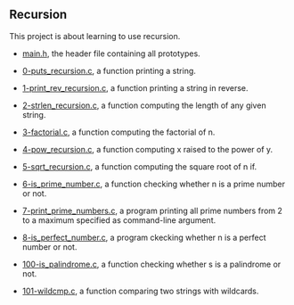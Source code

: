 ## Recursion

This project is about learning to use recursion.

* [main.h](https://github.com/gwendalminguy/holbertonschool-low_level_programming/blob/main/recursion/main.h), the header file containing all prototypes.

* [0-puts_recursion.c](https://github.com/gwendalminguy/holbertonschool-low_level_programming/blob/main/recursion/0-puts_recursion.c), a function printing a string.

* [1-print_rev_recursion.c](https://github.com/gwendalminguy/holbertonschool-low_level_programming/blob/main/recursion/1-print_rev_recursion.c), a function printing a string in reverse.

* [2-strlen_recursion.c](https://github.com/gwendalminguy/holbertonschool-low_level_programming/blob/main/recursion/2-strlen_recursion.c), a function computing the length of any given string.

* [3-factorial.c](https://github.com/gwendalminguy/holbertonschool-low_level_programming/blob/main/recursion/3-factorial.c), a function computing the factorial of n.

* [4-pow_recursion.c](https://github.com/gwendalminguy/holbertonschool-low_level_programming/blob/main/recursion/4-pow_recursion.c), a function computing x raised to the power of y.

* [5-sqrt_recursion.c](https://github.com/gwendalminguy/holbertonschool-low_level_programming/blob/main/recursion/5-sqrt_recursion.c), a function computing the square root of n if.

* [6-is_prime_number.c](https://github.com/gwendalminguy/holbertonschool-low_level_programming/blob/main/recursion/6-is_prime_number.c), a function checking whether n is a prime number or not.

* [7-print_prime_numbers.c](https://github.com/gwendalminguy/holbertonschool-low_level_programming/blob/main/recursion/7-print_prime_numbers.c), a program printing all prime numbers from 2 to a maximum specified as command-line argument.

* [8-is_perfect_number.c](https://github.com/gwendalminguy/holbertonschool-low_level_programming/blob/main/recursion/8-is_perfect_number.c), a program ckecking whether n is a perfect number or not.

* [100-is_palindrome.c](https://github.com/gwendalminguy/holbertonschool-low_level_programming/blob/main/recursion/100-is_palindrome.c), a function checking whether s is a palindrome or not.

* [101-wildcmp.c](https://github.com/gwendalminguy/holbertonschool-low_level_programming/blob/main/recursion/101-wildcmp.c), a function comparing two strings with wildcards.
